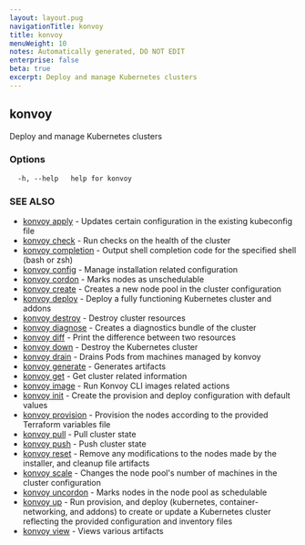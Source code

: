 ```yaml
---
layout: layout.pug
navigationTitle: konvoy
title: konvoy
menuWeight: 10
notes: Automatically generated, DO NOT EDIT
enterprise: false
beta: true
excerpt: Deploy and manage Kubernetes clusters
---
```


## konvoy

Deploy and manage Kubernetes clusters

### Options

```
  -h, --help   help for konvoy
```

### SEE ALSO

* [konvoy apply](./konvoy-apply/)	 - Updates certain configuration in the existing kubeconfig file
* [konvoy check](./konvoy-check/)	 - Run checks on the health of the cluster
* [konvoy completion](./konvoy-completion/)	 - Output shell completion code for the specified shell (bash or zsh)
* [konvoy config](./konvoy-config/)	 - Manage installation related configuration
* [konvoy cordon](./konvoy-cordon/)	 - Marks nodes as unschedulable
* [konvoy create](./konvoy-create/)	 - Creates a new node pool in the cluster configuration
* [konvoy deploy](./konvoy-deploy/)	 - Deploy a fully functioning Kubernetes cluster and addons
* [konvoy destroy](./konvoy-destroy/)	 - Destroy cluster resources
* [konvoy diagnose](./konvoy-diagnose/)	 - Creates a diagnostics bundle of the cluster
* [konvoy diff](./konvoy-diff/)	 - Print the difference between two resources
* [konvoy down](./konvoy-down/)	 - Destroy the Kubernetes cluster
* [konvoy drain](./konvoy-drain/)	 - Drains Pods from machines managed by konvoy
* [konvoy generate](./konvoy-generate/)	 - Generates artifacts
* [konvoy get](./konvoy-get/)	 - Get cluster related information
* [konvoy image](./konvoy-image/)	 - Run Konvoy CLI images related actions
* [konvoy init](./konvoy-init/)	 - Create the provision and deploy configuration with default values
* [konvoy provision](./konvoy-provision/)	 - Provision the nodes according to the provided Terraform variables file
* [konvoy pull](./konvoy-pull/)	 - Pull cluster state
* [konvoy push](./konvoy-push/)	 - Push cluster state
* [konvoy reset](./konvoy-reset/)	 - Remove any modifications to the nodes made by the installer, and cleanup file artifacts
* [konvoy scale](./konvoy-scale/)	 - Changes the node pool's number of machines in the cluster configuration
* [konvoy uncordon](./konvoy-uncordon/)	 - Marks nodes in the node pool as schedulable
* [konvoy up](./konvoy-up/)	 - Run provision, and deploy (kubernetes, container-networking, and addons) to create or update a Kubernetes cluster reflecting the provided configuration and inventory files
* [konvoy view](./konvoy-view/)	 - Views various artifacts

